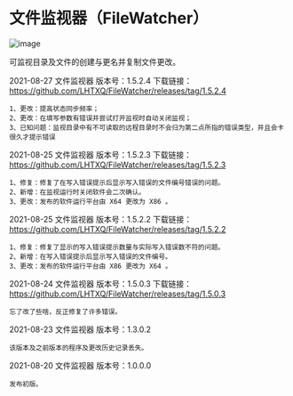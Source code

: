 # 文件监视器（FileWatcher）

![image](https://user-images.githubusercontent.com/38943319/132454382-f51caad2-ecbc-410c-8bd7-2fa464d5ae53.png)



可监视目录及文件的创建与更名并复制文件更改。
 
 

2021-08-27 文件监视器 版本号：1.5.2.4  下载链接：https://github.com/LHTXQ/FileWatcher/releases/tag/1.5.2.4

	1、更改：提高状态同步频率；
	2、更改：在填写参数有错误并尝试打开监视时自动关闭监视；
	3、已知问题：监视目录中有不可读取的远程目录时不会归为第二点所指的错误类型，并且会卡很久才提示错误


2021-08-25 文件监视器 版本号：1.5.2.3  下载链接：https://github.com/LHTXQ/FileWatcher/releases/tag/1.5.2.3

	1、修复：修复了在写入错误提示后显示写入错误的文件编号错误的问题。
	2、新增：在监视运行时关闭软件会二次确认。
	3、更改：发布的软件运行平台由 X64 更改为 X86 。


2021-08-25 文件监视器 版本号：1.5.2.2  下载链接：https://github.com/LHTXQ/FileWatcher/releases/tag/1.5.2.2

	1、修复：修复了显示的写入错误提示数量与实际写入错误数不符的问题。
	2、新增：在写入错误提示后显示写入错误的文件编号。
	3、更改：发布的软件运行平台由 X86 更改为 X64 。


2021-08-24 文件监视器 版本号：1.5.0.3 下载链接：https://github.com/LHTXQ/FileWatcher/releases/tag/1.5.0.3

	忘了改了些啥，反正修复了许多错误。


2021-08-23 文件监视器 版本号：1.3.0.2

	该版本及之前版本的程序及更改历史记录丢失。


2021-08-20 文件监视器 版本号：1.0.0.0

	发布初版。
